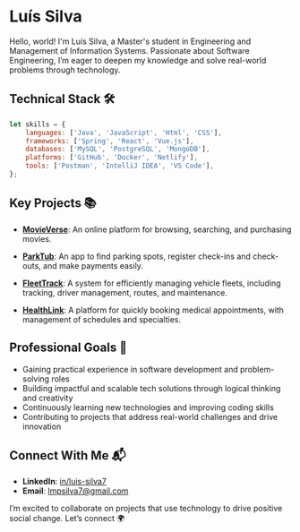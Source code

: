 # Luís Silva
Hello, world! I'm Luís Silva, a Master's student in Engineering and Management of Information Systems.
Passionate about Software Engineering, I’m eager to deepen my knowledge and solve real-world problems through technology.

## Technical Stack 🛠️
```javascript
let skills = {
    languages: ['Java', 'JavaScript', 'Html', 'CSS'],
    frameworks: ['Spring', 'React', 'Vue.js'],
    databases: ['MySQL', 'PostgreSQL', 'MongoDB'],
    platforms: ['GitHub', 'Docker', 'Netlify'],
    tools: ['Postman', 'IntelliJ IDEA', 'VS Code'],
};
```

## Key Projects 📚
- **[MovieVerse](https://github.com/LuisSilva7/movieVerse-project)**: An online platform for browsing, searching, and purchasing movies.

- **[ParkTub](https://github.com/LuisSilva7/parkTub-project)**: An app to find parking spots, register check-ins and check-outs, and make payments easily.

- **[FleetTrack](https://github.com/LuisSilva7/fleetTrack-project)**: A system for efficiently managing vehicle fleets, including tracking, driver management, routes, and maintenance.

- **[HealthLink](https://github.com/LuisSilva7/healthLink-project)**: A platform for quickly booking medical appointments, with management of schedules and specialties.

## Professional Goals 🎯
- Gaining practical experience in software development and problem-solving roles
- Building impactful and scalable tech solutions through logical thinking and creativity
- Continuously learning new technologies and improving coding skills
- Contributing to projects that address real-world challenges and drive innovation

## Connect With Me 📬
- **LinkedIn**: [in/luis-silva7](https://linkedin.com/in/luis-silva7)
- **Email**: lmpsilva7@gmail.com
<!-- - **Portfolio**: [link](https://link) -->

I’m excited to collaborate on projects that use technology to drive positive social change. Let’s connect 🌍
